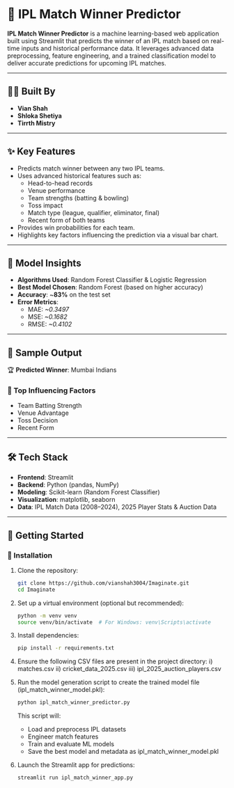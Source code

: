# 🏏 IPL Match Winner Predictor

**IPL Match Winner Predictor** is a machine learning-based web application built using Streamlit that predicts the winner of an IPL match based on real-time inputs and historical performance data. It leverages advanced data preprocessing, feature engineering, and a trained classification model to deliver accurate predictions for upcoming IPL matches.

---

## 👨‍💻 Built By

- **Vian Shah**  
- **Shloka Shetiya**  
- **Tirrth Mistry**

---

## ✨ Key Features

- Predicts match winner between any two IPL teams.
- Uses advanced historical features such as:
  - Head-to-head records
  - Venue performance
  - Team strengths (batting & bowling)
  - Toss impact
  - Match type (league, qualifier, eliminator, final)
  - Recent form of both teams
- Provides win probabilities for each team.
- Highlights key factors influencing the prediction via a visual bar chart.

---

## 🎯 Model Insights

- **Algorithms Used**: Random Forest Classifier & Logistic Regression
- **Best Model Chosen**: Random Forest (based on higher accuracy)
- **Accuracy**: ~**83%** on the test set
- **Error Metrics**:
  - MAE: *~0.3497*
  - MSE: *~0.1682*
  - RMSE: *~0.4102*

---

## 🧪 Sample Output



🏆 **Predicted Winner**: Mumbai Indians

### 🔹 Top Influencing Factors
- Team Batting Strength  
- Venue Advantage  
- Toss Decision  
- Recent Form

---

## 🛠️ Tech Stack

- **Frontend**: Streamlit
- **Backend**: Python (pandas, NumPy)
- **Modeling**: Scikit-learn (Random Forest Classifier)
- **Visualization**: matplotlib, seaborn
- **Data**: IPL Match Data (2008–2024), 2025 Player Stats & Auction Data

---

## 🚀 Getting Started

### 🔧 Installation
1. Clone the repository:
   ```bash
   git clone https://github.com/vianshah3004/Imaginate.git
   cd Imaginate
   ```
2. Set up a virtual environment (optional but recommended):
   ```bash
   python -m venv venv
   source venv/bin/activate  # For Windows: venv\Scripts\activate
   ```
3. Install dependencies:
   ```bash
   pip install -r requirements.txt
   ```
4. Ensure the following CSV files are present in the project directory:
    i) matches.csv
   ii) cricket_data_2025.csv
  iii) ipl_2025_auction_players.csv

5. Run the model generation script to create the trained model file (ipl_match_winner_model.pkl):
   ```bash
   python ipl_match_winner_predictor.py
   ```
   This script will:
   - Load and preprocess IPL datasets
   - Engineer match features
   - Train and evaluate ML models
   - Save the best model and metadata as ipl_match_winner_model.pkl

6. Launch the Streamlit app for predictions:
   ```bash
   streamlit run ipl_match_winner_app.py
   ```

